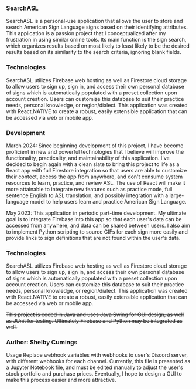 ### SearchASL ###
SearchASL is a personal-use application that allows the user to store and search American Sign Language signs based on their identifying attributes. This application is a passion project that I conceptualized after my frustration in using similar online tools. Its main function is the sign search, which organizes results based on most likely to least likely to be the desired results based on its similarity to the search criteria, ignoring blank fields.

### Technologies ###
SearchASL utilizes Firebase web hosting as well as Firestore cloud storage to allow users to sign up, sign in, and access their own personal database of signs which is automatically populated with a preset collection upon account creation. Users can customize this database to suit their practice needs, personal knowledge, or region/dialect. This application was created with React.NATIVE to create a robust, easily extensible application that can be accessed via web or mobile app.

### Development ###
March 2024: Since beginning development of this project, I have become proficient in new and powerful technologies that I believe will improve the functionality, practicality, and maintainability of this application. I've decided to begin again with a clean slate to bring this project to life as a React app with full Firestore integration so that users are able to customize their contect, access the app from anywhere, and don't consume system resources to learn, practice, and review ASL. The use of React will make it more attainable to integrate new features such as practice mode, full sentence English to ASL translation, and possibly integration with a large-language model to help users learn and practice American Sign Language.

May 2023: This application in periodic part-time development. My ultimate goal is to integrate Firebase into this app so that each user's data can be accessed from anywhere, and data can be shared between users. I also aim to implement Python scripting to source GIFs for each sign more easily and provide links to sign definitions that are not found within the user's data.

### Technologies ###
SearchASL utilizes Firebase web hosting as well as Firestore cloud storage to allow users to sign up, sign in, and access their own personal database of signs which is automatically populated with a preset collection upon account creation. Users can customize this database to suit their practice needs, personal knowledge, or region/dialect. This application was created with React.NATIVE to create a robust, easily extensible application that can be accessed via web or mobile app.

~~This project is coded in Java and uses Java Swing for GUI design, as well as JUnit for testing. Ultimately Firebase and Python may be integrated as well.~~

### Author: Shelby Cumings ###

Usage
Replace webhook variables with webhooks to user's Discord server, with different webhooks for each channel. Currently, this file is presented as a Jupyter Notebook file, and must be edited manually to adjust the user's stock portfolio and purchase prices. Eventually, I hope to design a GUI to make this process easier and more attractive.
